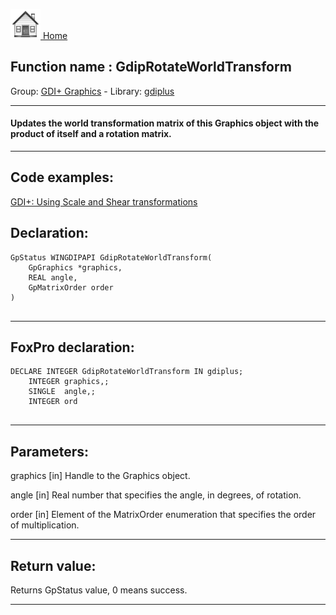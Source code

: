[<img src="../../images/home.png"> Home ](https://github.com/VFPX/Win32API)  

## Function name : GdipRotateWorldTransform
Group: [GDI+ Graphics](../../functions_group.md#GDIplus_Graphics)  -  Library: [gdiplus](../../Libraries.md#gdiplus)  
***  


#### Updates the world transformation matrix of this Graphics object with the product of itself and a rotation matrix.

***  


## Code examples:
[GDI+: Using Scale and Shear transformations](../../samples/sample_479.md)  

## Declaration:
```foxpro  
GpStatus WINGDIPAPI GdipRotateWorldTransform(
	GpGraphics *graphics,
	REAL angle,
	GpMatrixOrder order
)
  
```  
***  


## FoxPro declaration:
```foxpro  
DECLARE INTEGER GdipRotateWorldTransform IN gdiplus;
	INTEGER graphics,;
	SINGLE  angle,;
	INTEGER ord
  
```  
***  


## Parameters:
graphics
[in] Handle to the Graphics object.

angle
[in] Real number that specifies the angle, in degrees, of rotation. 

order
[in] Element of the MatrixOrder enumeration that specifies the order of multiplication.   
***  


## Return value:
Returns GpStatus value, 0 means success.  
***  

